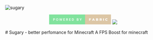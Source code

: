 ![sugary](https://user-images.githubusercontent.com/74668771/136624128-e52ae1e0-f252-4a2e-a427-f7740138e011.png)
<p align="center">
  <img width="200" src="https://raw.githubusercontent.com/notqtcris/sugary/main/powered-by-fabric%20(1).svg">
  <img width="140" src="https://forthebadge.com/images/badges/built-with-love.svg">
</p>
# Sugary - better perfomance for Minecraft
A FPS Boost for minecraft
